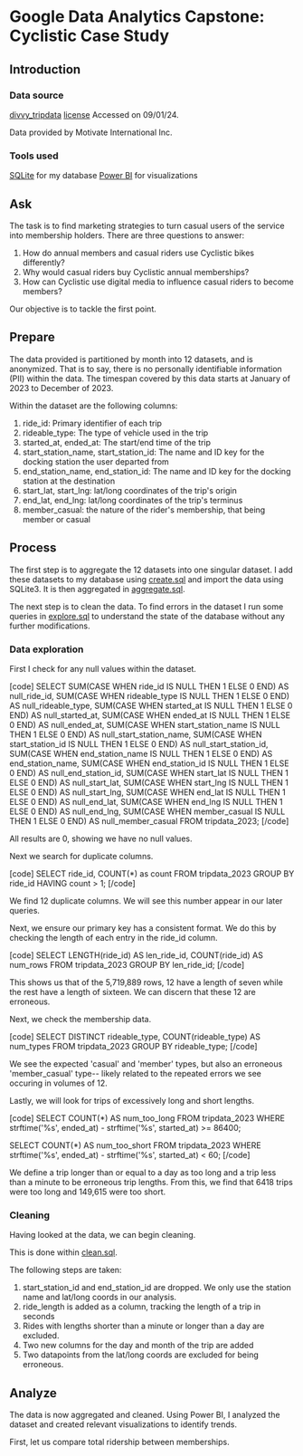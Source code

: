 # Google Data Analytics Capstone: Cyclistic Case Study

## Introduction



### Data source
[divvy_tripdata](https://divvy-tripdata.s3.amazonaws.com/index.html)
[license](https://www.divvybikes.com/data-license-agreement)
Accessed on 09/01/24.

Data provided by Motivate International Inc.

### Tools used

[SQLite](https://www.sqlite.org/) for my database
[Power BI](https://www.microsoft.com/en-us/power-platform/products/power-bi) for visualizations

## Ask

The task is to find marketing strategies to turn casual users of the service into membership holders. There are three questions to answer:

1. How do annual members and casual riders use Cyclistic bikes differently?  
2. Why would casual riders buy Cyclistic annual memberships?  
3. How can Cyclistic use digital media to influence casual riders to become members?  

Our objective is to tackle the first point.

## Prepare

The data provided is partitioned by month into 12 datasets, and is anonymized. That is to say, there is no personally identifiable information (PII) within the data. The timespan covered by this data starts at January of 2023 to December of 2023.

Within the dataset are the following columns:

1) ride_id: Primary identifier of each trip
2) rideable_type: The type of vehicle used in the trip
3) started_at, ended_at: The start/end time of the trip
4) start_station_name, start_station_id: The name and ID key for the docking station the user departed from
5) end_station_name, end_station_id: The name and ID key for the docking station at the destination
6) start_lat, start_lng: lat/long coordinates of the trip's origin
7) end_lat, end_lng: lat/long coordinates of the trip's terminus
8) member_casual: the nature of the rider's membership, that being member or casual

## Process

The first step is to aggregate the 12 datasets into one singular dataset. I add these datasets to my database using [create.sql](https://github.com/jason-heller-data/cyclistic-case-study/blob/main/create.sql) and import the data using SQLite3. It is then aggregated in [aggregate.sql](https://github.com/jason-heller-data/cyclistic-case-study/blob/main/aggregate.sql).

The next step is to clean the data. To find errors in the dataset I run some queries in [explore.sql](https://github.com/jason-heller-data/cyclistic-case-study/blob/main/explore.sql) to understand the state of the database without any further modifications.

### Data exploration

First I check for any null values within the dataset.

[code]
SELECT
    SUM(CASE WHEN ride_id IS NULL THEN 1 ELSE 0 END) AS null_ride_id,
    SUM(CASE WHEN rideable_type IS NULL THEN 1 ELSE 0 END) AS null_rideable_type,
    SUM(CASE WHEN started_at IS NULL THEN 1 ELSE 0 END) AS null_started_at,
    SUM(CASE WHEN ended_at IS NULL THEN 1 ELSE 0 END) AS null_ended_at,
    SUM(CASE WHEN start_station_name IS NULL THEN 1 ELSE 0 END) AS null_start_station_name,
    SUM(CASE WHEN start_station_id IS NULL THEN 1 ELSE 0 END) AS null_start_station_id,
    SUM(CASE WHEN end_station_name IS NULL THEN 1 ELSE 0 END) AS end_station_name,
    SUM(CASE WHEN end_station_id IS NULL THEN 1 ELSE 0 END) AS null_end_station_id,
    SUM(CASE WHEN start_lat IS NULL THEN 1 ELSE 0 END) AS null_start_lat,
    SUM(CASE WHEN start_lng IS NULL THEN 1 ELSE 0 END) AS null_start_lng,
    SUM(CASE WHEN end_lat IS NULL THEN 1 ELSE 0 END) AS null_end_lat,
    SUM(CASE WHEN end_lng IS NULL THEN 1 ELSE 0 END) AS null_end_lng,
    SUM(CASE WHEN member_casual IS NULL THEN 1 ELSE 0 END) AS null_member_casual
FROM tripdata_2023;
[/code]

All results are 0, showing we have no null values.

Next we search for duplicate columns.

[code]
SELECT ride_id, COUNT(*) as count
FROM tripdata_2023
GROUP BY ride_id
HAVING count > 1;
[/code]

We find 12 duplicate columns. We will see this number appear in our later queries.

Next, we ensure our primary key has a consistent format. We do this by checking the length of each entry in the ride_id column.

[code]
SELECT LENGTH(ride_id) AS len_ride_id, COUNT(ride_id) AS num_rows
FROM tripdata_2023
GROUP BY len_ride_id;
[/code]

This shows us that of the 5,719,889 rows, 12 have a length of seven while the rest have a length of sixteen. We can discern that these 12 are erroneous.

Next, we check the membership data.

[code]
SELECT DISTINCT rideable_type, COUNT(rideable_type) AS num_types
FROM tripdata_2023
GROUP BY rideable_type;
[/code]

We see the expected 'casual' and 'member' types, but also an erroneous 'member_casual' type-- likely related to the repeated errors we see occuring in volumes of 12.

Lastly, we will look for trips of excessively long and short lengths.

[code]
SELECT COUNT(*) AS num_too_long
FROM tripdata_2023
WHERE strftime('%s', ended_at) - strftime('%s', started_at) >= 86400;

SELECT COUNT(*) AS num_too_short
FROM tripdata_2023
WHERE strftime('%s', ended_at) - strftime('%s', started_at) < 60;
[/code]

We define a trip longer than or equal to a day as too long and a trip less than a minute to be erroneous trip lengths. From this, we find that 6418 trips were too long and 149,615 were too short.

### Cleaning

Having looked at the data, we can begin cleaning.

This is done within [clean.sql](https://github.com/jason-heller-data/cyclistic-case-study/blob/main/clean.sql).

The following steps are taken:

1) start_station_id and end_station_id are dropped. We only use the station name and lat/long coords in our analysis.
2) ride_length is added as a column, tracking the length of a trip in seconds
3) Rides with lengths shorter than a minute or longer than a day are excluded.
4) Two new columns for the day and month of the trip are added
5) Two datapoints from the lat/long coords are excluded for being erroneous.

## Analyze

The data is now aggregated and cleaned. Using Power BI, I analyzed the dataset and created relevant visualizations to identify trends.

First, let us compare total ridership between memberships.
